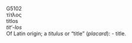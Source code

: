 G5102  
τίτλος  
titlos  
*tit‘-los*  
Of Latin origin; a *titulus* or “title” (*placard*): - title.  
